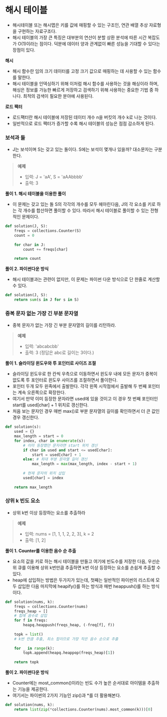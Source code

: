 # 해시 테이블

- 해시테이블 또는 해시맵은 키를 값에 매핑할 수 있는 구조인, 연관 배열 추상 자료형을 구현하는 자료구조다.
- 해시 테이블의 가장 큰 특징은 대부분의 연산이 분할 상환 분석에 따른 시간 복잡도가 O(1)이라는 점이다. 덕분에 데이터 양과 관계없이 빠른 성능을 기대할 수 있다는 장점이 있다.



__해시__

- 해시 함수란 임의 크기 데이터를 고정 크기 값으로 매핑하는 데 사용할 수 있는 함수를 말한다.
- 해시 테이블을 인덱싱하기 위해 이처럼 해시 함수를 사용하는 것을 해싱이라 하며, 해싱은 정보를 가능한 빠르게 저장하고 검색하기 위해 사용하는 중요한 기법 중 하나다. 최적의 검색이 필요한 분야에 사용된다.



__로드 팩터__

- 로드팩터란 해시 테이블에 저장된 데이터 개수 n을 버킷의 개수 k로 나눈 것이다.
- 일반적으로 로드 팩터가 증가할 수록 해시 테이블의 성능은 점점 감소하게 된다.



### 보석과 돌

- J는 보석이며 S는 갖고 있는 돌이다. S에는 보석이 몇개나 있을까? 대소문자는 구분한다.

> __예제__
>
> - 입력: J = 'aA', S = 'aAAbbbb'
> - 출력: 3



__풀이 1. 해시 테이블을 이용한 풀이__

- 이 문제는 갖고 있는 돌 S의 각각의 개수를 모두 헤아린다음, J의 각 요소를 키로 하는 각 개수를 합산하면 풀이할 수 있다. 따라서 해시 테이블로 풀이할 수 있는 전형적인 문제이다.

```python
def solution(J, S):
    freqs = collections.Counter(S)
    count = 0
    
    for char in J:
        count += freqs[char]
    
    return count
```





__풀이 2. 파이썬다운 방식__

- 해시 테이블과는 관련이 없지만, 이 문제는 파이썬 다운 방식으로 단 한줄로 계산할 수 있다.

```python
def solution(J, S):
    return sum(s in J for s in S)
```



### 중복 문자 없는 가장 긴 부분 문자열

- 중복 문자가 없는 가장 긴 부분 문자열의 길이를 리턴하라.

> __예제__
>
> - 입력: 'abcabcbb'
> - 출력: 3 (정답은 abc로 길이는 3이다.)



__풀이 1. 슬라이딩 윈도우와 투 포인터로 사이즈 조절__

- 슬라이딩 윈도우로 한 칸씩 우측으로 이동하면서 윈도우 내에 모든 문자가 중복이 없도록 투 포인터로 윈도우 사이즈를 조절하면서 풀이한다.
- 포인터 두개 모두 왼족에서 출발한다. 각각 왼쪽 시작점에서 출발해 두 번째 포인터는 계속 오른쪽으로 확장한다.
- 여기서 만약 이미 등장한 문자라면 used에 있을 것이고 이 경우 첫 번째 포인터인 start를 used[char] + 1 위치로 갱신한다.
- 처음 보는 문자인 경우 매번 max()로 부분 문자열의 길이를 확인하면서 더 큰 값인 경우 갱신한다.

```python
def solution(s):
    used = {}
    max_length = start = 0
    for index, char in enumerate(s):
        # 이미 등장했던 문자라면 start 위치 갱신
        if char in used and start <= used[char]:
            start = used[char] + 1
        else: # 최대 부분 문자열 길이 갱신
            max_length = max(max_length, index - start + 1)
            
        # 현재 문자의 위치 삽입
        used[char] = index
        
    return max_length
```



### 상위 k 빈도 요소

- 상위 k번 이상 등장하는 요소를 추출하라

> __예제__
>
> - 입력: nums = [1, 1, 1, 2, 2, 3], k = 2
> - 출력: [1, 2]



__풀이 1. Counter를 이용한 음수 순 추출__

- 요소의 값을 키로 하는 해시 테이블을 만들고 여기에 빈도수를 저장한 다음, 우선순위 큐를 이용해 상위 k번만큼 추출하면 k번 이상 등장하는 요소를 손쉽게 추출할 수 있다.
- heap에 삽입하는 방법은 두가지가 있는데, 첫째는 일반적인 파이썬의 리스트에 모두 삽입한 다음 마지막에 heapify()를 하는 방식과 매번 heappush()를 하는 방식이다.

```python
def solution(nums, k):
    freqs = collections.Counter(nums)
    freqs_heap = []
    # 힙에 음수로 삽입
    for f in freqs:
        heapq.heappush(freqs_heap, (-freq[f], f))
    
    topk = list()
    # k번 만큼 추출, 최소 힙이므로 가장 작은 음수 순으로 추출
    
    for _ in range(k):
        topk.append(heapq.heappop(freqs_heap)[1])
        
    return topk
```



__풀이 2. 파이썬다운 방식__

- Counter에는 most_common()이라는 빈도 수가 높은 순서대로 아이템을 추출하는 기능을 제공한다.
- 여기서는 파이썬의 2가지 기능인 zip()과 *를 더 활용해본다.



```python
def solution(nums, k):
    return list(zip(*collections.Counter(nums).most_common(k)))[0]
```



